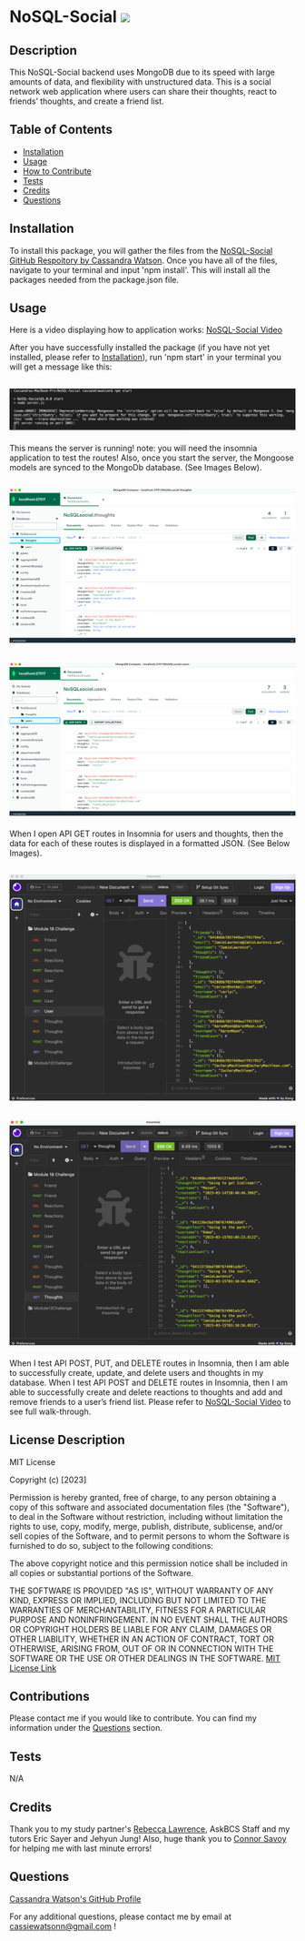 # NoSQL-Social ![](https://img.shields.io/badge/license-MIT-blue)

## Description

This NoSQL-Social backend uses MongoDB due to its speed with large amounts of data, and flexibility with unstructured data. This is a social network web application where users can share their thoughts, react to friends’ thoughts, and create a friend list.

## Table of Contents

- [Installation](#installation)
- [Usage](#usage)
- [How to Contribute](#contributions)
- [Tests](#tests)
- [Credits](#credits)
- [Questions](#questions)

## Installation

To install this package, you will gather the files from the [NoSQL-Social GitHub Respoitory by Cassandra Watson](https://github.com/cassiewatsonn/NoSQL-Social). Once you have all of the files, navigate to your terminal and input 'npm install'. This will install all the packages needed from the package.json file.

## Usage

Here is a video displaying how to application works: [NoSQL-Social Video](https://drive.google.com/file/d/1G_LUFaymvAIrMsf0j5eyzPwAQQEwlqy0/view)

After you have successfully installed the package (if you have not yet installed, please refer to [Installation](#installation)), run 'npm start' in your terminal you will get a message like this:

## ![npm start](./assets/images/npmstart.png)

This means the server is running! note: you will need the insomnia application to test the routes! Also, once you start the server, the Mongoose models are synced to the MongoDb database. (See Images Below).

## ![Mongo 1](./assets/images/mongo1.png)

## ![Mongo 2](./assets/images/mongo2.png)

When I open API GET routes in Insomnia for users and thoughts, then the data for each of these routes is displayed in a formatted JSON. (See Below Images).

## ![User Get](./assets/images/userget.png)

## ![Thought Get](./assets/images/thoughtget.png)

When I test API POST, PUT, and DELETE routes in Insomnia, then I am able to successfully create, update, and delete users and thoughts in my database. When I test API POST and DELETE routes in Insomnia, then I am able to successfully create and delete reactions to thoughts and add and remove friends to a user’s friend list. Please refer to [NoSQL-Social Video](https://drive.google.com/file/d/1G_LUFaymvAIrMsf0j5eyzPwAQQEwlqy0/view) to see full walk-through.

## License Description

MIT License

Copyright (c) [2023]

Permission is hereby granted, free of charge, to any person obtaining a copy
of this software and associated documentation files (the "Software"), to deal
in the Software without restriction, including without limitation the rights
to use, copy, modify, merge, publish, distribute, sublicense, and/or sell
copies of the Software, and to permit persons to whom the Software is
furnished to do so, subject to the following conditions:

The above copyright notice and this permission notice shall be included in all
copies or substantial portions of the Software.

THE SOFTWARE IS PROVIDED "AS IS", WITHOUT WARRANTY OF ANY KIND, EXPRESS OR
IMPLIED, INCLUDING BUT NOT LIMITED TO THE WARRANTIES OF MERCHANTABILITY,
FITNESS FOR A PARTICULAR PURPOSE AND NONINFRINGEMENT. IN NO EVENT SHALL THE
AUTHORS OR COPYRIGHT HOLDERS BE LIABLE FOR ANY CLAIM, DAMAGES OR OTHER
LIABILITY, WHETHER IN AN ACTION OF CONTRACT, TORT OR OTHERWISE, ARISING FROM,
OUT OF OR IN CONNECTION WITH THE SOFTWARE OR THE USE OR OTHER DEALINGS IN THE
SOFTWARE.
[MIT License Link](https://choosealicense.com/licenses/mit)

## Contributions

Please contact me if you would like to contribute. You can find my information under the [Questions](#questions) section.

## Tests

N/A

## Credits

Thank you to my study partner's [Rebecca Lawrence](https://github.com/rkml14), AskBCS Staff and my tutors Eric Sayer and Jehyun Jung! Also, huge thank you to [Connor Savoy](https://github.com/Connor812) for helping me with last minute errors!

## Questions

[Cassandra Watson's GitHub Profile](https://github.com/cassiewatsonn)

For any additional questions, please contact me by email at cassiewatsonn@gmail.com !

